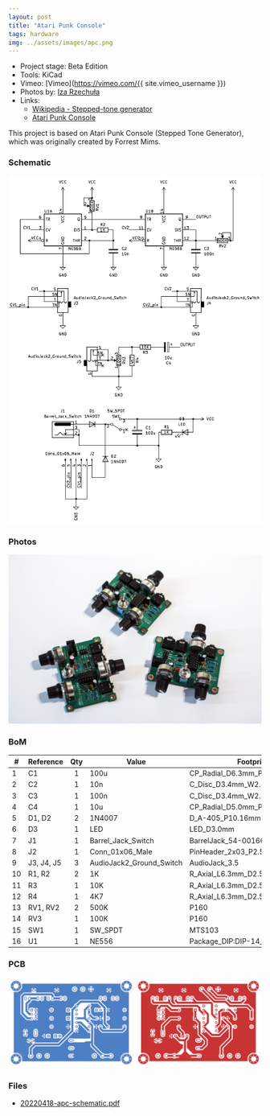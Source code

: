 ```yaml
---
layout: post
title: "Atari Punk Console"
tags: hardware
img: ../assets/images/apc.png
---
```


- Project stage: Beta Edition
- Tools: KiCad
- Vimeo: [Vimeo](https://vimeo.com/{{ site.vimeo_username }})
- Photos by: [Iza Rzechuła](https://www.iza.rzechula.pl/)
- Links:
    - [Wikipedia - Stepped-tone generator](https://en.wikipedia.org/wiki/Forrest_Mims#Stepped-tone_generator_(Atari_Punk_Console))
    - [Atari Punk Console](https://sdiy.info/wiki/Atari_Punk_Console)

This project is based on Atari Punk Console (Stepped Tone Generator),
which was originally created by Forrest Mims.

### Schematic

![apc-schematic.png](../assets/images/apc-schematic.png)

### Photos

![apc1.jpg](../assets/images/apc1.jpg)

<!-- ![apc2.jpg](../assets/images/apc2.jpg) -->

### BoM

| # |Reference |Qty|Value                   |Footprint                                                              |
|---|----------|:-:|------------------------|-----------------------------------------------------------------------|
|1  |C1        |1  |100u                    |CP_Radial_D6.3mm_P2.50mm                         |
|2  |C2        |1  |10n                     |C_Disc_D3.4mm_W2.1mm_P2.50mm                             |
|3  |C3        |1  |100n                    |C_Disc_D3.4mm_W2.1mm_P2.50mm                             |
|4  |C4        |1  |10u                     |CP_Radial_D5.0mm_P2.50mm                         |
|5  |D1, D2    |2  |1N4007                  |D_A-405_P10.16mm                                  |
|6  |D3        |1  |LED                     |LED_D3.0mm                                                     |
|7  |J1        |1  |Barrel_Jack_Switch      |BarrelJack_54-00166                              |
|8  |J2        |1  |Conn_01x06_Male         |PinHeader_2x03_P2.54mm             |
|9  |J3, J4, J5|3  |AudioJack2_Ground_Switch|AudioJack_3.5                                    |
|10 |R1, R2    |2  |1K                      |R_Axial_L6.3mm_D2.5mm_P10.16mm|
|11 |R3        |1  |10K                     |R_Axial_L6.3mm_D2.5mm_P10.16mm|
|12 |R4        |1  |4K7                     |R_Axial_L6.3mm_D2.5mm_P10.16mm|
|13 |RV1, RV2  |2  |500K                    |P160                                             |
|14 |RV3       |1  |100K                    |P160                                             |
|15 |SW1       |1  |SW_SPDT                 |MTS103                                           |
|16 |U1        |1  |NE556                   |Package_DIP:DIP-14_W7.62mm                                             |

### PCB

![apc-pcb.png](../assets/images/apc-pcb.png)

### Files
- [20220418-apc-schematic.pdf](../assets/files/20220418-apc-schematic.pdf)
